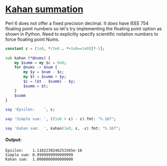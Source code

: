 [1]: https://rosettacode.org/wiki/Kahan_summation

# [Kahan summation][1]

Perl&#160;6 does not offer a fixed precision decimal. It *does* have IEEE 754 floating point numbers so let's try implementing the floating point option as shown in Python. Need to explicitly specify scientific notation numbers to force floating point Nums.

```raku
constant ε = (1e0, */2e0 … *+1e0==1e0)[*-1];
 
sub kahan (*@nums) {
    my $summ = my $c = 0e0;
    for @nums -> $num {
        my $y = $num - $c;
        my $t = $summ + $y;
        $c = ($t - $summ) - $y;
        $summ = $t;
    }
    $summ
}
 
say 'Epsilon:    ', ε;
 
say 'Simple sum: ', ((1e0 + ε) - ε).fmt: "%.16f";
 
say 'Kahan sum:  ', kahan(1e0, ε, -ε).fmt: "%.16f";
```

#### Output:
```
Epsilon:    1.1102230246251565e-16
Simple sum: 0.9999999999999999
Kahan sum:  1.0000000000000000
```
